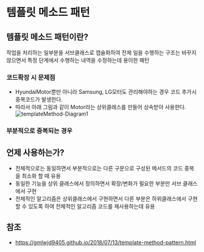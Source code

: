 # 템플릿 메소드 패턴

## 템플릿 메소드 패턴이란?

작업을 처리하는 일부분을 서브클래스로 캡슐화하여 전체 일을 수행하는 구조는 바꾸지 않으면서 특정 단계에서 수행하는 내역을 수정하는데 용이한 패턴

### 코드확장 시 문제점
- HyundaiMotor뿐만 아니라 Samsung, LG모터도 관리해야하는 경우 코드 추가시 중복코드가 발생한다.
- 따라서 아래 그림과 같이 Motor라는 상위클래스를 만들어 상속받아 사용한다.
![templateMethod-Diagram1](https://user-images.githubusercontent.com/31653025/72790792-92cf7400-3c79-11ea-9cdb-6a689b902d3b.PNG)

### 부분적으로 중복되는 경우

## 언제 사용하는가?
- 전체적으로는 동일하면서 부분적으로는 다른 구문으로 구성된 메서드의 코드 중복을 최소화 할 때 유용
- 동일한 기능을 상위 클래스에서 정의하면서 확장/변화가 필요한 부분만 서브 클래스에서 구현
- 전체적인 알고리즘은 상위클래스에서 구현하면서 다른 부분은 하위클래스에서 구현할 수 있도록 하여 전체적인 알고리즘 코드를 재사용하는데 유용

## 참조 
- https://gmlwjd9405.github.io/2018/07/13/template-method-pattern.html
